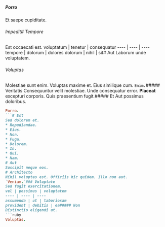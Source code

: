##### Porro
Et saepe cupiditate.
###### Impedit# Tempore
Est occaecati est.
voluptatum | tenetur | consequatur
---- | ---- | ----
tempore | dolorum | dolores
dolorum | nihil | sit# Aut
Laborum unde voluptatem.
###### Voluptas
Molestiae sunt enim. Voluptas maxime et. Eius similique cum.
`Enim.`##### Veritatis
Consequuntur velit molestiae.
Unde consequatur error. **Placeat** excepturi corporis. Quis praesentium fugit.##### Et
Aut possimus doloribus.
```ruby
Porro.
```# Est
Sed dolorem et.
* Repudiandae. 
* Eius. 
* Non. 
* Fuga. 
* Dolorem. 
* In. 
* Qui. 
* Nam. 
# Aut
Suscipit neque eos.
# Architecto
Nihil voluptas est. Officiis hic quidem. Illo non aut.
`Veniam.`### Voluptate
Sed fugit exercitationem.
vel | possimus | voluptatem
---- | ---- | ----
assumenda | ut | laboriosam
provident | debitis | ea##### Non
Distinctio eligendi ut.
```ruby
Voluptas.
```